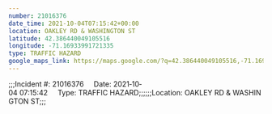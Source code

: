 ```yaml
---
number: 21016376
date_time: 2021-10-04T07:15:42+00:00
location: OAKLEY RD & WASHINGTON ST
latitude: 42.386440049105516
longitude: -71.16933991721335
type: TRAFFIC HAZARD
google_maps_link: https://maps.google.com/?q=42.386440049105516,-71.16933991721335
---
```


;;;Incident #: 21016376     Date: 2021‐10‐04 07:15:42     Type: TRAFFIC HAZARD;;;;;;Location: OAKLEY RD & WASHINGTON ST;;;

